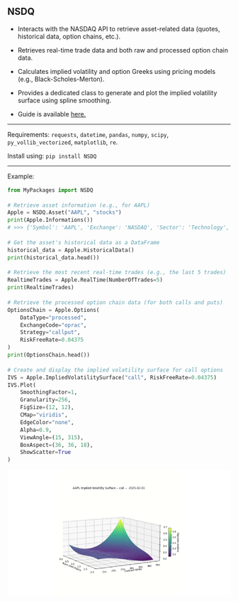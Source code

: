 NSDQ
---

- Interacts with the NASDAQ API to retrieve asset-related data (quotes, historical data, option chains, etc.).
- Retrieves real-time trade data and both raw and processed option chain data.
- Calculates implied volatility and option Greeks using pricing models (e.g., Black-Scholes-Merton).
- Provides a dedicated class to generate and plot the implied volatility surface using spline smoothing.  

- Guide is available <a href="https://github.com/ndjoli-nathan/NSDQ/blob/main/Guide.ipynb">here.</a>

---
 
Requirements: `requests`, `datetime`, `pandas`, `numpy`, `scipy`, `py_vollib_vectorized`, `matplotlib`, `re`.  

  
Install using: `pip install NSDQ`

---
 
Example:

```python
from MyPackages import NSDQ

# Retrieve asset information (e.g., for AAPL)
Apple = NSDQ.Asset("AAPL", "stocks")
print(Apple.Informations())
# >>> {'Symbol': 'AAPL', 'Exchange': 'NASDAQ', 'Sector': 'Technology', ...}

# Get the asset's historical data as a DataFrame
historical_data = Apple.HistoricalData()
print(historical_data.head())

# Retrieve the most recent real-time trades (e.g., the last 5 trades)
RealtimeTrades = Apple.RealTime(NumberOfTrades=5)
print(RealtimeTrades)

# Retrieve the processed option chain data (for both calls and puts)
OptionsChain = Apple.Options(
    DataType="processed", 
    ExchangeCode="oprac", 
    Strategy="callput", 
    RiskFreeRate=0.04375
)
print(OptionsChain.head())

# Create and display the implied volatility surface for call options
IVS = Apple.ImpliedVolatilitySurface("call", RiskFreeRate=0.04375)
IVS.Plot(
    SmoothingFactor=1,
    Granularity=256,
    FigSize=(12, 12),
    CMap="viridis",
    EdgeColor="none",
    Alpha=0.9,
    ViewAngle=(15, 315),
    BoxAspect=(36, 36, 18),
    ShowScatter=True
)
```
<p align="center">
  <img src="https://github.com/ndjoli-nathan/NSDQ/blob/main/GIF.gif" alt="GIF" />
</p>
